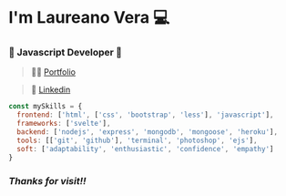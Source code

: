 # I'm **Laureano Vera** 💻
### 📘 Javascript Developer 👾

> 👨‍💻 [Portfolio](https://portfolio-lv.netlify.app "Look my work")  

> 👔 [Linkedin](https://www.linkedin.com/inlaureano-vera-320086204/ "Project?")  

<!-- > 📷 [Instagram](https://www.instagram.com/lauri_web_/hl=es-la "Let's talk")   -->

``` javascript
const mySkills = {
  frontend: ['html', ['css', 'bootstrap', 'less'], 'javascript'],
  frameworks: ['svelte'],
  backend: ['nodejs', 'express', 'mongodb', 'mongoose', 'heroku'],
  tools: [['git', 'github'], 'terminal', 'photoshop', 'ejs'],
  soft: ['adaptability', 'enthusiastic', 'confidence', 'empathy']
}
```


### *Thanks for visit‼*
